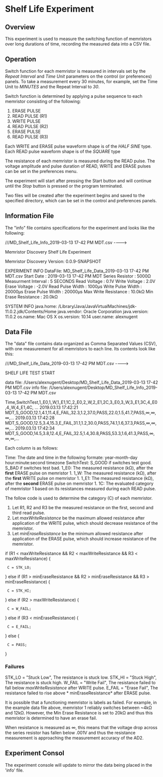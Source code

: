 # Shelf Life Experiment

## Overview

This experiment is used to measure the switching function of memristors over long durations of time, recording the measured data into a CSV file.

## Operation

Switch function for each memristor is measured in intervals set by the *Repeat Interval* and *Time Unit* parameters on the control (or preferences) panels. To take a measurement every 30 minutes, for example, set the Time Unit to *MINUTES* and the Repeat Interval to *30*.

Switch function is determined by applying a pulse sequence to each memristor consisting of the following:

1. ERASE PULSE
2. READ PULSE (R1)
3. WRITE PULSE
4. READ PULSE (R2)
5. ERASE PULSE
6. READ PULSE (R3)

Each WRITE and ERASE pulse waveform shape is of the *HALF SINE* type.
Each READ pulse waveform shape is of the *SQUARE* type

The resistance of each memristor is measured during the READ pulse. The voltage amplitude and pulse duration of READ, WRITE and ERASE pulses can be set in the preferences menu. 

The experiment will start after pressing the Start button and will continue until the *Stop* button is pressed or the program terminated.

Two files will be created after the experiment begins and saved to the specified directory, which can be set in the control and preferences panels. 

## Information File

The "info" file contains specifications for the experiment and looks like the following:

///MD_Shelf_Life_Info_2019-03-13 17-42 PM MDT.csv  ---->

Memristor Discovery Shelf Life Experiment

Memristor Discovery Version: 0.0.9-SNAPSHOT

EXPERIMENT INFO
DataFile: MD_Shelf_Life_Data_2019-03-13 17-42 PM MDT.csv
Start Date : 2019-03-13 17-42 PM MDT
Series Resistor : 5000Ω
Measurment Interval : 5 SECONDS
Read Voltage : 0.1V
Write Voltage : 2.0V
Erase Voltage : -2.0V
Read Pulse Width : 1000μs
Write Pulse Width : 20000μs
Erase Pulse Width : 20000μs
Max Write Resistance : 10.0kΩ
Min Erase Resistance : 20.0kΩ

SYSTEM INFO
java.home: /Library/Java/JavaVirtualMachines/jdk-11.0.2.jdk/Contents/Home
java.vendor: Oracle Corporation
java.version: 11.0.2
os.name: Mac OS X
os.version: 10.14
user.name: alexnugent

## Data File


The "data" file contains data organized as Comma Separated Values (CSV), with one measurement for all memristors to each line. Its contents look like this:

///MD_Shelf_Life_Data_2019-03-13 17-42 PM MDT.csv  ---->

SHELF LIFE TEST START

data file: /Users/alexnugent/Desktop/MD_Shelf_Life_Data_2019-03-13 17-42 PM MDT.csv
info file: /Users/alexnugent/Desktop/MD_Shelf_Life_Info_2019-03-13 17-42 PM MDT.csv

Time,SwitchTest,1_E0,1_W,1_E1,1C,2_E0,2_W,2_E1,2C,3_E0,3_W,3_E1,3C,4_E0,4_W,4_E1,4C, ... 
2019.03.13 17:42:21 MDT,S_GOOD,12.1,4.1,11.4,E_FAIL,32.3,1.2,37.0,PASS,22.0,1.5,41.7,PASS,∞,∞,∞,...
2019.03.13 17:42:28 MDT,S_GOOD,12.5,3.4,15.3,E_FAIL,31.1,1.2,30.0,PASS,74.1,1.6,37.3,PASS,∞,∞,∞,...
2019.03.13 17:42:34 MDT,S_GOOD,14.5,3.8,12.4,E_FAIL,32.5,1.4,30.8,PASS,53.3,1.6,41.3,PASS,∞,∞,∞,...

Each column is as follows:

Time: The date and time in the following formate:  year-month-day hour:minute:second timezone
SwitchTest: S_GOOD if switches test good. S_BAD if switches test bad.
1_E0: The measured resistance (kΩ), after the **first** ERASE pulse on memristor 1.
1_W: The measured resistance (kΩ), after the **first** WRITE pulse on memristor 1.
1_E1: The measured resistance (kΩ), after the **second** ERASE pulse on memristor 1.
1C: The evaluated category of memristor 1 based on its resistances measured during each READ pulse. 

The follow code is used to determine the category (C) of each memristor.

1. Let R1, R2 and R3 be the measured resistance on the first, second and third read pulse.
2. Let *maxWriteResistance* be the maximum allowed resistance after application of the WRITE pulse, which should decrease resistance of the memristor. 
3. Let *minEraseResistance* be the minimum allowed resistance after application of the ERASE pulse, which should increase resistance of the memristor. 

if (R1 < maxWriteResistance && R2 < maxWriteResistance && R3 < maxWriteResistance) {

     C = STK_LO;
     
} 
else if (R1 > minEraseResistance && R2 > minEraseResistance && R3 > minEraseResistance) {

     C = STK_HI;
     
} 
else if (R2 > maxWriteResistance) {

     C = W_FAIL;
     
} 
else if (R3 < minEraseResistance) {

     C = E_FAIL;
     
} 
else {

     C = PASS;
     

}


### Failures

STK_LO = "Stuck Low", The resistance is stuck low. 
STK_HI = "Stuck High", The resistance is stuck high. 
W_FAIL = "Write Fail", The resistance failed to fall below *maxWriteResistance* after WRITE pulse. 
E_FAIL = "Erase Fail", The resistance failed to rise above * minEraseResistance* after ERASE pulse. 

It is possible that a functioning memristor is labels as failed. For example, in the example data file above, memristor 1 reliably switches between ~4kΩ and 12kΩ. However, the Min Erase Resistance is set to 20kΩ and thus this memristor is determined to have an erase fail. 

When resistance is measured as ∞, this means that the voltage drop across the series resistor has fallen below .001V and thus the resistance measurement is approaching the measurement accuracy of the AD2.


## Experiment Consol

The experiment console will update to mirror the data being placed in the 'info' file. 




